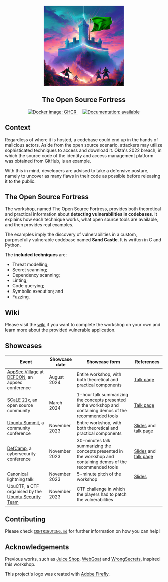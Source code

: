 <p align="center">
    <img src="others/logo.png" height="256" alt="The Open Source Fortress logo"/>
</p>
<h2 align="center">The Open Source Fortress</h2>
<p align="center" float="left">
    <a href="https://github.com/iosifache/ossfortress/packages">
      <img src="https://img.shields.io/badge/Docker_images-GHCR-blue?logo=docker" height="17" alt="Docker image: GHCR"/>
    </a>
    &nbsp; &nbsp;
    <a href="https://ossfortress.io/">
      <img src="https://img.shields.io/badge/Documentation-available-green?logo=docusaurus" height="17" alt="Documentation: available"/>
    </a>
</p>

<!-- Keep this content syced with wiki/docs/index.md. -->

## Context

Regardless of where it is hosted, a codebase could end up in the hands of malicious actors. Aside from the open source scenario, attackers may utilize sophisticated techniques to access and download it. Okta's 2022 breach, in which the source code of the identity and access management platform was obtained from GitHub, is an example.

With this in mind, developers are advised to take a defensive posture, namely to uncover as many flaws in their code as possible before releasing it to the public.

## The Open Source Fortress

The workshop, named The Open Source Fortress, provides both theoretical and practical information about **detecting vulnerabilities in codebases**. It explains how each technique works, what open source tools are available, and then provides real examples.

The examples imply the discovery of vulnerabilities in a custom, purposefully vulnerable codebase named **Sand Castle**. It is written in C and Python.

The **included techniques** are:
- Threat modelling;
- Secret scanning;
- Dependency scanning;
- Linting;
- Code querying;
- Symbolic execution; and
- Fuzzing.

## Wiki

Please visit the [wiki](https://ossfortress.io/) if you want to complete the workshop on your own and learn more about the provided vulnerable application.

## Showcases

| Event                                                                                                 | Showcase date | Showcase form                                                                                                    | References                                                                                                                                                                                |
| ----------------------------------------------------------------------------------------------------- | ------------- | ---------------------------------------------------------------------------------------------------------------- | ----------------------------------------------------------------------------------------------------------------------------------------------------------------------------------------- |
| [AppSec Village](https://www.appsecvillage.com) at [DEFCON](https://defcon.org), an appsec conference | August 2024   | Entire workshop, with both theoretical and practical components                                                  | [Talk page](https://www.appsecvillage.com/events/dc-2024/the-open-source-fortress-finding-vulnerabilities-in-your-codebase-using-open-source-tools-677630)                                |
| [SCaLE 21x](https://www.socallinuxexpo.org/scale/21x), an open source community                       | March 2024    | 1-hour talk summarizing the concepts presented in the workshop and containing demos of the recommended tools     | [Talk page](https://www.socallinuxexpo.org/scale/21x/presentations/open-source-fortress)                                                                                                  |
| [Ubuntu Summit](https://events.canonical.com/event/31), a community conference                        | November 2023 | Entire workshop, with both theoretical and practical components                                                  | [Slides](https://raw.githubusercontent.com/iosifache/ossfortress/main/presentations/ubuntu-summit-23/export.pdf) and [talk page](https://events.canonical.com/event/31/contributions/219) |
| [DefCamp](https://def.camp/speaker), a cybersecurity conference                                       | November 2023 | 30-minutes talk summarizing the concepts presented in the workshop and containing demos of the recommended tools | [Slides](https://ossfortress.io/defcamp) and [talk page](https://def.camp/speaker/george-andrei-iosif-2)                                                                                  |
| Canonical lightning talk                                                                              | November 2023 | 5-minute pitch of the workshop                                                                                   | [Slides](https://raw.githubusercontent.com/iosifache/ossfortress/main/presentations/lightning-talk-23/export.pdf)                                                                         |
| UbuCTF, a CTF organised by the [Ubuntu Security Team](https://wiki.ubuntu.com/SecurityTeam)           | November 2023 | CTF challenge in which the players had to patch the vulnerabilities                                              |                                                                                                                                                                                           |

## Contributing

Please check [`CONTRIBUTING.md`](/CONTRIBUTING.md) for further information on how you can help!

## Acknowledgements

Previous works, such as [Juice Shop](https://owasp.org/www-project-juice-shop), [WebGoat](https://github.com/WebGoat/WebGoat) and [WrongSecrets](https://owasp.org/www-project-juice-shop), inspired this workshop.

This project's logo was created with [Adobe Firefly](https://firefly.adobe.com).
